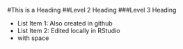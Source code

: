 #This is a Heading
##Level 2 Heading
###Level 3 Heading
* List Item 1: Also created in github
* List Item 2: Edited locally in RStudio
* with space
